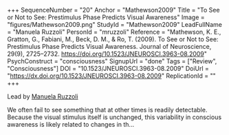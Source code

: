 +++
SequenceNumber = "20"
Anchor = "Mathewson2009"
Title = "To See or Not to See: Prestimulus Phase Predicts Visual Awareness"
Image = "figures/Mathewson2009.png"
StudyId = "Mathewson2009"
LeadFullName = "Manuela Ruzzoli"
PersonId = "mruzzoli"
Reference = "Mathewson, K. E., Gratton, G., Fabiani, M., Beck, D. M., & Ro, T. (2009). To See or Not to See: Prestimulus Phase Predicts Visual Awareness. Journal of Neuroscience, 29(9), 2725–2732. https://doi.org/10.1523/JNEUROSCI.3963-08.2009"
PsychConstruct = "consciousness"
SignupUrl = "done"
Tags = ["Review", "Consciousness"]
DOI = "10.1523/JNEUROSCI.3963-08.2009"
DoiUrl = "https://dx.doi.org/10.1523/JNEUROSCI.3963-08.2009"
ReplicationId = ""
+++

Lead by [Manuela Ruzzoli](/people/#mruzzoli)

We often fail to see something that at other times is readily detectable. Because the visual stimulus itself is unchanged, this variability in conscious awareness is likely related to changes in th...